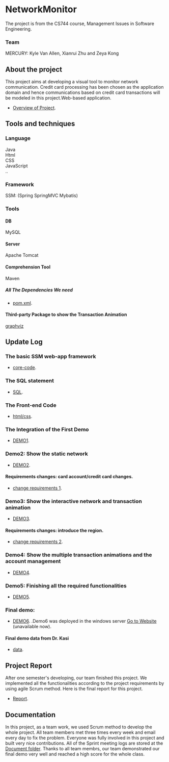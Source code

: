 # NetworkMonitor
The project is from the CS744 course, Management Issues in Software Engineering.  
### Team  
MERCURY:	Kyle Van Allen, Xianrui Zhu and Zeya Kong  
## About the project  
This project aims at developing a visual tool to monitor network communication. Credit card processing
has been chosen as the application domain and hence communications based on credit card transactions
will be modeled in this project.Web-based application.
  * [Overview of Project](https://github.com/Kong96/NetworkMonitor/blob/master/Project%20Description.pdf).
## Tools and techniques 
### Language  
Java  
Html  
CSS  
JavaScript  
..
### Framework  
SSM: (Spring SpringMVC Mybatis)  
### Tools  
#### DB  
MySQL  
#### Server  
Apache Tomcat  
#### Comprehension Tool  
Maven  
##### All The Dependencies We need  
* [pom.xml](https://github.com/Kong96/NetworkMonitor/blob/master/Codes/NetworkMonitor/pom.xml).
#### Third-party Package to show the Transaction Animation
[graphviz](https://www.graphviz.org/)
## Update Log  
### The basic SSM web-app framework
* [core-code](https://github.com/Kong96/NetworkMonitor/tree/95a7fdbb6f1f92f6e1d9c55e56d65e1110afa667).
### The SQL statement
* [SQL](https://github.com/Kong96/NetworkMonitor/tree/master/SQL).
### The Front-end Code
* [html/css](https://github.com/Kong96/NetworkMonitor/tree/master/Codes/NetworkMonitor/src/main/webapp).  
### The Integration of the First Demo
* [DEMO1](https://github.com/Kong96/NetworkMonitor/tree/767fa8b45147e7d687c4e12418b294a470f4c5a2).  
### Demo2: Show the static network
* [DEMO2](https://github.com/Kong96/NetworkMonitor/tree/543fe07b2b34acac874516c52bae4bdc9ad90ed4). 
#### Requirements changes: card account/credit card changes.
* [change requirements 1](https://github.com/zeyakong/NetworkMonitor/blob/master/Project%20Description%20-%20changes%201.pdf). 
### Demo3: Show the interactive network and transaction animation
* [DEMO3](https://github.com/Kong96/NetworkMonitor/tree/7d73809aaa4aeccbcf332d082aeffca6eb2e3925). 
#### Requirements changes: introduce the region.
* [change requirements 2](https://github.com/zeyakong/NetworkMonitor/blob/master/Project%20Description%20-%20changes%202.pdf). 
### Demo4: Show the multiple transaction animations and the account management
* [DEMO4](https://github.com/zeyakong/NetworkMonitor/tree/899d396831ef9514231667529ed894286d78eab6). 
### Demo5: Finishing all the required functionalities
* [DEMO5](https://github.com/zeyakong/NetworkMonitor/tree/7d2d72ffc58ff8a39571ab6e74dda142107830ad). 
### Final demo:
* [DEMO6](https://github.com/zeyakong/NetworkMonitor/tree/52de2d07ded1562d83312a1dbee23744a9a3031a). 
.Demo6 was deployed in the windows server [Go to Website](http://138.49.101.86:8080/demo6/login) (unavailable now).  
#### Final demo data from Dr. Kasi
* [data](http://faculty.cs.uwlax.edu/~kasi/cs744/cs744-18/Test%20Data.xlsx).  

## Project Report  
After one semester's developing, our team finished this project. We implemented all the functionalities according to the project requirements by using agile Scrum method. Here is the final report for this project.  
* [Report](https://github.com/zeyakong/NetworkMonitor/blob/master/Documents/MercuryFinalReportt.pdf).  
## Documentation
In this project, as a team work, we used Scrum method to develop the whole project. All team members met three times every week and email every day to fix the problem. Everyone was fully involved in this project and built very nice contributions. All of the Sprint meeting logs are stored at the [Document folder](https://github.com/zeyakong/NetworkMonitor/tree/master/Documents). 
Thanks to all team membrs, our team demonstrated our final demo very well and reached a high score for the whole class.

